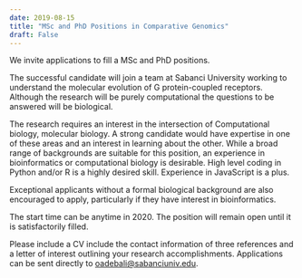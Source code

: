 ```yaml
---
date: 2019-08-15
title: "MSc and PhD Positions in Comparative Genomics"
draft: False
---
```



We invite applications to fill a MSc and PhD positions. 

The successful candidate will join a team at Sabanci University working to understand the molecular evolution of G protein-coupled receptors. Although the research will be purely computational the questions to be answered will be biological.

<!--more-->

The research requires an interest in the intersection of Computational biology, molecular biology. A strong candidate would have expertise in one of these areas and an interest in learning about the other. While a broad range of backgrounds are suitable for this position, an experience in bioinformatics or computational biology is desirable. High level coding in Python and/or R is a highly desired skill. Experience in JavaScript is a plus. 

Exceptional applicants without a formal biological background are also encouraged to apply, particularly if they have interest in bioinformatics.

The start time can be anytime in 2020. The position will remain open until it is satisfactorily filled.

Please include a CV include the contact information of three references and a letter of interest outlining your research accomplishments. Applications can be sent directly to oadebali@sabanciuniv.edu.

